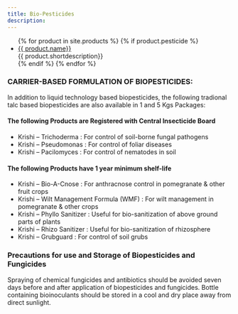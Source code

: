 ```yaml
---
title: Bio-Pesticides
description:
---
```


<ul class="staff">
	{% for product in site.products %}
    {% if product.pesticide %}
		<li>
      <!-- <div class="square-image"><img src="{% include relative-src.html src=product.image_path %}" alt="{{ product.name }}"/></div> -->
			<div class="name">
        <a href="{% include relative-src.html src=product.link %}
        " class="{{ class }}" {% if product.new_window %}target="_blank"{% endif %}>
          {{ product.name}}
        </a>
        </div>
			<div class="position">{{ product.shortdescription}}</div>
		</li>
    {% endif %}
	{% endfor %}
</ul>

### CARRIER-BASED FORMULATION OF BIOPESTICIDES:
In addition to liquid technology based biopesticides, the following tradional talc based biopesticides are also available in 1 and 5 Kgs Packages:

#### The following Products are Registered with Central Insecticide Board
- Krishi – Trichoderma : For control of soil-borne fungal pathogens
- Krishi – Pseudomonas : For control of foliar diseases
- Krishi – Pacilomyces : For control of nematodes in soil         

#### The following Products have 1 year minimum shelf-life
- Krishi – Bio-A-Cnose : For anthracnose control in pomegranate & other fruit crops
- Krishi – Wilt Management Formula (WMF) : For wilt management in pomegranate & other crops
- Krishi – Phyllo Sanitizer : Useful for bio-sanitization of above ground parts of plants
- Krishi – Rhizo Sanitizer : Useful for bio-sanitization of rhizosphere
- Krishi – Grubguard : For control of soil grubs

### Precautions for use and Storage of Biopesticides and Fungicides
Spraying of chemical fungicides and antibiotics should be avoided seven days before and after application of biopesticides and fungicides. Bottle containing bioinoculants should be stored in a cool and dry place away from direct sunlight.
